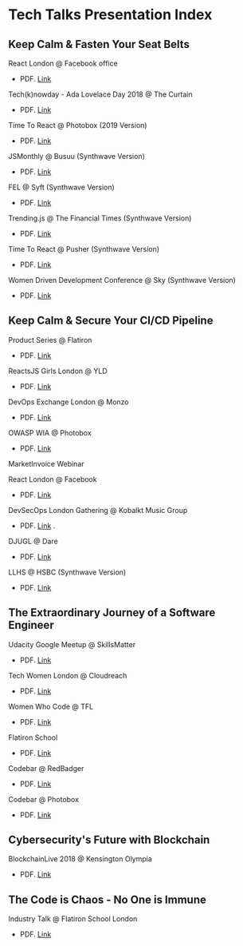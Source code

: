 # Tech Talks Presentation Index

## Keep Calm & Fasten Your Seat Belts
React London @ Facebook office    
- PDF. [Link](https://github.com/SonyaMoisset/TechTalksPresentations_Ldn/blob/master/Keep_calm_and_fasten_your_seat_belts.pdf)

Tech(k)nowday - Ada Lovelace Day 2018 @ The Curtain   
- PDF. [Link](https://github.com/SonyaMoisset/TechTalksPresentations_Ldn/blob/master/Keep_calm_and_fasten_your_seat_belts_techknowday.pdf)

Time To React @ Photobox (2019 Version)   
- PDF. [Link](https://github.com/SonyaMoisset/TechTalksPresentations_Ldn/blob/master/Keep_calm_and_fasten_your_seat_belts_timetoreact.pdf)       

JSMonthly @ Busuu (Synthwave Version)   
- PDF. [Link](https://github.com/SonyaMoisset/TechTalksPresentations_Ldn/blob/master/Keep_calm_and_fasten_your_seat_belts_jsmonthly.pdf)

FEL @ Syft (Synthwave Version)   
- PDF. [Link](https://github.com/SonyaMoisset/TechTalksPresentations_Ldn/blob/master/Keep_calm_and_fasten_your_seat_belts_fel.pdf)

Trending.js @ The Financial Times (Synthwave Version)   
- PDF. [Link](https://github.com/SonyaMoisset/TechTalksPresentations_Ldn/blob/master/Keep_calm_and_fasten_your_seat_belts_trendingjs.pdf)

Time To React @ Pusher (Synthwave Version)   
- PDF. [Link](https://github.com/SonyaMoisset/TechTalksPresentations_Ldn/blob/master/Keep_calm_and_fasten_your_seat_belts_timetoreact_new.pdf)   


Women Driven Development Conference @ Sky (Synthwave Version)   
- PDF. [Link](https://github.com/SonyaMoisset/TechTalksPresentations_Ldn/blob/master/Keep_calm_and_secure_your_ci-cd_pipeline_wdd.pdf)

## Keep Calm & Secure Your CI/CD Pipeline
Product Series @ Flatiron    
- PDF. [Link](https://github.com/SonyaMoisset/TechTalksPresentations_Ldn/blob/master/Keep_calm_and_secure_your_ci-cd_pipeline_flatiron.pdf)   

ReactsJS Girls London @ YLD    
- PDF. [Link](https://github.com/SonyaMoisset/TechTalksPresentations_Ldn/blob/master/Keep_calm_and_secure_your_ci-cd_pipeline_reactsjsgirls.pdf)

DevOps Exchange London @ Monzo    
- PDF. [Link](https://github.com/SonyaMoisset/TechTalksPresentations_Ldn/blob/master/Keep_calm_and_secure_your_ci-cd_pipeline_devopsexchange.pdf)    

OWASP WIA @ Photobox    
- PDF. [Link](https://github.com/SonyaMoisset/TechTalksPresentations_Ldn/blob/master/Keep_calm_and_secure_your_ci-cd_pipeline_owaspwia.pdf)  

MarketInvoice Webinar

React London @ Facebook    
- PDF. [Link](https://github.com/SonyaMoisset/TechTalksPresentations_Ldn/blob/master/Keep_calm_and_secure_your_ci-cd_pipeline_reactlondon.pdf)    

DevSecOps London Gathering @ Kobalkt Music Group    
- PDF. [Link](https://github.com/SonyaMoisset/TechTalksPresentations_Ldn/blob/master/Keep_calm_and_secure_your_ci-cd_pipeline_devsecops_ldn_gathering.pdf) .  

DJUGL @ Dare   
- PDF. [Link](https://github.com/SonyaMoisset/TechTalksPresentations_Ldn/blob/master/Keep_calm_and_secure_your_ci-cd_pipeline_djugl.pdf)

LLHS @ HSBC (Synthwave Version)     
- PDF. [Link](https://github.com/SonyaMoisset/TechTalksPresentations_Ldn/blob/master/Keep_calm_and_secure_your_ci-cd_pipeline_llhs.pdf)


## The Extraordinary Journey of a Software Engineer
Udacity Google Meetup @ SkillsMatter
- PDF. [Link](https://github.com/SonyaMoisset/TechTalksPresentations_Ldn/blob/master/The_extraordinary_journey_of_a_software_engineer.pdf) 

Tech Women London @ Cloudreach   
- PDF. [Link](https://github.com/SonyaMoisset/TechTalksPresentations_Ldn/blob/master/The_extraordinary_journey_of_a_software_engineer_WIT.pdf)

Women Who Code @ TFL   
- PDF. [Link](https://github.com/SonyaMoisset/TechTalksPresentations_Ldn/blob/master/The_extraordinary_journey_of_a_software_engineer_WWC.pdf)   

Flatiron School
- PDF. [Link](https://github.com/SonyaMoisset/TechTalksPresentations_Ldn/blob/master/The_extraordinary_journey_of_a_software_engineer_Flatiron.pdf)    

Codebar @ RedBadger
- PDF. [Link](https://github.com/SonyaMoisset/TechTalksPresentations_Ldn/blob/master/The_extraordinary_journey_of_a_software_engineer_Codebar.pdf)

Codebar @ Photobox
- PDF. [Link](https://github.com/SonyaMoisset/TechTalksPresentations_Ldn/blob/master/The_extraordinary_journey_of_a_software_engineer_synthwave-Codebar.pdf)

## Cybersecurity's Future with Blockchain
BlockchainLive 2018 @ Kensington Olympia
- PDF. [Link](https://github.com/SonyaMoisset/TechTalksPresentations_Ldn/blob/master/Cybersecurity_future_with_blockchain_BlockchainLive2018.pdf)   

## The Code is Chaos - No One is Immune
Industry Talk @ Flatiron School London
- PDF. [Link](https://github.com/SonyaMoisset/TechTalksPresentations_Ldn/blob/master/The_code_is_chaos_flatiron.pdf)

